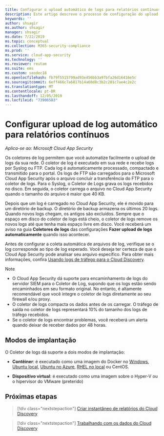 ```yaml
---
title: Configurar o upload automático de logs para relatórios contínuos no Cloud App Security
description: Este artigo descreve o processo de configuração do upload automático de logs para relatórios contínuos no Cloud App Security.
keywords: ''
author: shsagir
ms.author: shsagir
manager: shsagir
ms.date: 7/22/2019
ms.topic: conceptual
ms.collection: M365-security-compliance
ms.prod: ''
ms.service: cloud-app-security
ms.technology: ''
ms.reviewer: reutam
ms.suite: ems
ms.custom: seodec18
ms.openlocfilehash: fb79f5515799ad93e456bb3a97bfa26d16416e5c
ms.sourcegitcommit: 6eff466c7a6817b14a60d8c3b2c201c7ae4c2e2c
ms.translationtype: MT
ms.contentlocale: pt-BR
ms.lasthandoff: 12/05/2019
ms.locfileid: "73906583"
---
```

# <a name="configure-automatic-log-upload-for-continuous-reports"></a>Configurar upload de log automático para relatórios contínuos

*Aplica-se ao: Microsoft Cloud App Security*

Os coletores de log permitem que você automatize facilmente o upload de logs da sua rede. O coletor de log é executado em sua rede e recebe logs por Syslog ou FTP. Cada log é automaticamente processado, compactado e transmitido para o portal. Os logs de FTP são carregados para o Microsoft Cloud App Security após o arquivo concluir a transferência do FTP para o coletor de logs. Para o Syslog, o Coletor de Logs grava os logs recebidos no disco. Em seguida, o coletor carrega o arquivo no Cloud App Security quando o tamanho do arquivo é maior que 40 KB.

Depois que um log é carregado no Cloud App Security, ele é movido para um diretório de backup. O diretório de backup armazena os últimos 20 logs. Quando novos logs chegam, os antigos são excluídos. Sempre que o espaço em disco do coletor de logs está cheio, o coletor de logs remove os novos logs até que tenha mais espaço livre em disco. Você receberá um aviso na guia **Coletores de logs** das configurações **Fazer upload de logs automaticamente** quando isso acontecer.

Antes de configurar a coleta automática de arquivos de log, verifique se o log corresponde ao tipo de log esperado. Você deseja ter certeza de que o Cloud App Security pode analisar seu arquivo específico. Para obter mais informações, confira [Usando logs de tráfego para o Cloud Discovery](create-snapshot-cloud-discovery-reports.md#log-format).

> [!NOTE]
>
> * O Cloud App Security dá suporte para encaminhamento de logs do servidor SIEM para o Coletor de Log, supondo que os logs estão sendo encaminhados em seu formato original. No entanto, é altamente recomendável que você integre o coletor de logs diretamente ao seu firewall e/ou proxy.
> * O coletor de logs compacta os dados antes de os carregar. O tráfego de saída no coletor de logs representará 10% do tamanho dos logs de tráfego recebidos.
> * Se o coletor de logs encontrar problemas, você receberá um alerta quando deixar de receber dados por 48 horas.

## <a name="deployment-modes"></a>Modos de implantação

O Coletor de logs dá suporte a dois modos de implantação:

* **Contêiner**: é executado como uma imagem do Docker no [Windows](discovery-docker-windows.md), [Ubuntu local](discovery-docker-ubuntu.md), [Ubuntu no Azure](discovery-docker-ubuntu-azure.md), [RHEL no local](discovery-docker-ubuntu.md) ou CentOS.

* **Dispositivo virtual**: é executado como uma imagem sobre o Hyper-V ou o hipervisor do VMware (preterido)

## <a name="next-steps"></a>Próximas etapas

> [!div class="nextstepaction"]
> [Criar instantâneo de relatórios do Cloud Discovery](create-snapshot-cloud-discovery-reports.md)

> [!div class="nextstepaction"]
> [Trabalhando com os dados do Cloud Discovery](working-with-cloud-discovery-data.md)
